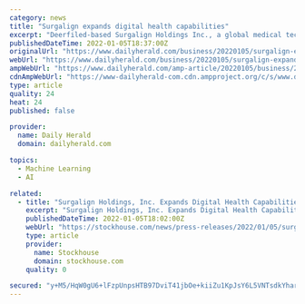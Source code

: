 ```yaml
---
category: news
title: "Surgalign expands digital health capabilities"
excerpt: "Deerfiled-based Surgalign Holdings Inc., a global medical technology company, Wednesday said it acquired an equity interest in Inteneural Networks Inc. in Chicago."
publishedDateTime: 2022-01-05T18:37:00Z
originalUrl: "https://www.dailyherald.com/business/20220105/surgalign-expands-digital-health-capabilities"
webUrl: "https://www.dailyherald.com/business/20220105/surgalign-expands-digital-health-capabilities"
ampWebUrl: "https://www.dailyherald.com/amp-article/20220105/business/220109702/"
cdnAmpWebUrl: "https://www-dailyherald-com.cdn.ampproject.org/c/s/www.dailyherald.com/amp-article/20220105/business/220109702/"
type: article
quality: 24
heat: 24
published: false

provider:
  name: Daily Herald
  domain: dailyherald.com

topics:
  - Machine Learning
  - AI

related:
  - title: "Surgalign Holdings, Inc. Expands Digital Health Capabilities with Acquisition of a Significant Equity Interest in Inteneural Networks Inc."
    excerpt: "Surgalign Holdings, Inc. Expands Digital Health Capabilities with Acquisition of a Significant Equity Interest in Inteneural Networks Inc."
    publishedDateTime: 2022-01-05T18:02:00Z
    webUrl: "https://stockhouse.com/news/press-releases/2022/01/05/surgalign-holdings-inc-expands-digital-health-capabilities-with-acquisition-of-a"
    type: article
    provider:
      name: Stockhouse
      domain: stockhouse.com
    quality: 0

secured: "y+M5/HqW0gU6+lFzpUnpsHTB97DviT41jbOe+kiiZu1KpJsY6L5VNTsdkYhare2xKT8HY+l1DvrDKFGD9ohMERkldE1P1U5168B4GRPx9Z0NH5hL9WJrWv8MgVjbatN17+eVTTCERbuk1XwyWRoiZcZTO4ea2nNgNOsBbSdEAa3Kt8kBYhTUBtkJD/5EFvdF8K7dHdmL0NkQRXIO7rW16fW3RQQicW55wPwW1l8j7WQFGvbA6ef4idoFJZNxnUAaT64SvPBlQ/Fhq+ZI+4XYSHac3BiuW4sIDmJMUOZZprho7hpoXjYKIqMTAitm17K5j/TS9Kr5vSJXkD1W1tnAvKmQMrYyykj43jOVrsJEtPc=;HCJTW042PPmM8Sz9In+7NA=="
---
```


